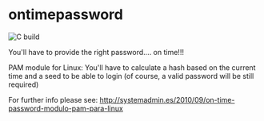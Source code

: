 # ontimepassword

![C build](https://github.com/jordiprats/ontimepassword/workflows/C%20build/badge.svg?branch=master)

You'll have to provide the right password.... on time!!!

PAM module for Linux: You'll have to calculate a hash based on the current time and a seed to be able to login (of course, a valid password will be still required)

For further info please see: http://systemadmin.es/2010/09/on-time-password-modulo-pam-para-linux

